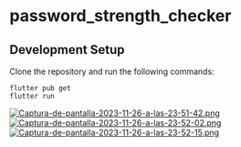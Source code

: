 # password_strength_checker


## Development Setup
Clone the repository and run the following commands:
```
flutter pub get
flutter run
```
[![Captura-de-pantalla-2023-11-26-a-las-23-51-42.png](https://i.postimg.cc/SKHzcxp5/Captura-de-pantalla-2023-11-26-a-las-23-51-42.png)](https://postimg.cc/WD63vjz6)  [![Captura-de-pantalla-2023-11-26-a-las-23-52-02.png](https://i.postimg.cc/Ss7TP5Vy/Captura-de-pantalla-2023-11-26-a-las-23-52-02.png)](https://postimg.cc/R6hL6gj8)  
[![Captura-de-pantalla-2023-11-26-a-las-23-52-15.png](https://i.postimg.cc/CM2kg7tY/Captura-de-pantalla-2023-11-26-a-las-23-52-15.png)](https://postimg.cc/bdQs0xpF)
